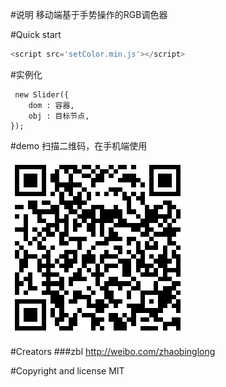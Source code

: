#说明
移动端基于手势操作的RGB调色器

#Quick start
```javascript
<script src='setColor.min.js'></script>
```


#实例化
```
 new Slider({
	dom : 容器,
	obj : 目标节点,
});
```

#demo
扫描二维码，在手机端使用

![image](https://github.com/zhaobinglong/setColor/raw/gh-pages/img/1.png)

#Creators
###zbl
<http://weibo.com/zhaobinglong>

#Copyright and license
 MIT